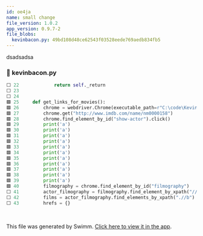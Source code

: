 ```yaml
---
id: oe4ja
name: small change
file_version: 1.0.2
app_version: 0.9.7-2
file_blobs:
  kevinbacon.py: 49bd108d48ce62543f03528eede769aedb834fb5
---
```


dsadsadsa
<!-- NOTE-swimm-snippet: the lines below link your snippet to Swimm -->
### 📄 kevinbacon.py
```python
⬜ 22             return self._return
⬜ 23     
⬜ 24     
🟩 25     def get_links_for_movies():
🟩 26         chrome = webdriver.Chrome(executable_path=r"C:\code\KevinBacon\chromedriver.exe")
🟩 27         chrome.get("http://www.imdb.com/name/nm0000158")
🟩 28         chrome.find_element_by_id("show-actor").click()
🟩 29         print('a')
🟩 30         print('a')
🟩 31         print('a')
🟩 32         print('a')
🟩 33         print('a')
🟩 34         print('a')
🟩 35         print('a')
🟩 36         print('a')
🟩 37         print('a')
🟩 38         print('a')
🟩 39         print('a')
🟩 40         filmography = chrome.find_element_by_id("filmography")
⬜ 41         actor_filmography = filmography.find_element_by_xpath("//div[@id='filmo-head-actor']/following-sibling::div")
⬜ 42         films = actor_filmography.find_elements_by_xpath(".//b")
⬜ 43         hrefs = {}
```

<br/>

This file was generated by Swimm. [Click here to view it in the app](https://swimm-web-app.web.app/repos/Z2l0aHViJTNBJTNBVG9tSGFua3MlM0ElM0Fqam9vbm4x/docs/oe4ja).